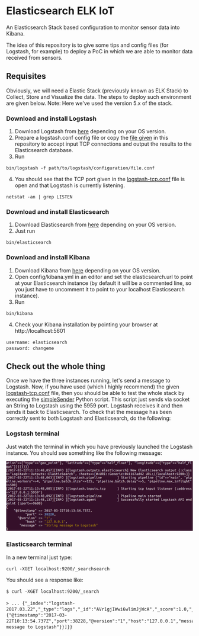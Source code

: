 # Elasticsearch ELK IoT
An Elasticsearch Stack based configuration to monitor sensor data into Kibana.

The idea of this repository is to give some tips and config files (for Logstash, for example) to deploy a PoC in which we are  able to monitor data received from sensors.

## Requisites
Obviously, we will need a Elastic Stack (previously known as ELK Stack) to Collect, Store and Visualize the data. The steps to deploy such environment are given below. Note: Here we've used the version 5.x of the stack.

### Download and install Logstash
1. Download Logstash from [here](https://www.elastic.co/downloads/logstash) depending on your OS version.
2. Prepare a logstash.conf config file or copy the [file given](https://github.com/edlectrico/Elasticsearch_ELK_IoT/blob/master/logstash-tcp.conf) in this repository to accept input TCP connections and output the results to the Elasticsearch database.
3. Run 
```
bin/logstash -f path/to/logstash/configuration/file.conf
```
4. You should see that the TCP port given in the [logstash-tcp.conf](https://github.com/edlectrico/Elasticsearch_ELK_IoT/blob/master/logstash-tcp.conf) file is open and that Logstash is currently listening. 
```
netstat -an | grep LISTEN
```

### Download and install Elasticsearch
1. Download Elasticsearch from [here](https://www.elastic.co/downloads/elasticsearch) depending on your OS version.
2. Just run 
```
bin/elasticsearch 
```

### Download and install Kibana
1. Download Kibana from [here](https://www.elastic.co/downloads/kibana) depending on your OS version.
2. Open config/kibana.yml in an editor and set the elasticsearch.url to point at your Elasticsearch instance (by default it will be a commented line, so you just have to uncomment it to point to your localhost Elasticsearch instance).
3. Run
```
bin/kibana
```
4. Check your Kibana installation by pointing your browser at http://localhost:5601
```
username: elasticsearch
password: changeme
```

## Check out the whole thing

Once we have the three instances running, let's send a message to Logstash. Now, if you have used (which I highly recommend) the given [logstash-tcp.conf](https://github.com/edlectrico/Elasticsearch_ELK_IoT/blob/master/logstash-tcp.conf) file, then you should be able to test the whole stack by executing the [simpleSender](https://github.com/edlectrico/Elasticsearch_ELK_IoT/blob/master/scripts/simpleSender.py) Python script. This script just sends via socket an String to Logstash using the 5959 port. Logstash receives it and then sends it back to Elasticsearch. 
To check that the message has been correctly sent to both Logstash and Elasticsearch, do the following:

### Logstash terminal
Just watch the terminal in which you have previously launched the Logstash instance. You should see something like the following message:

![logstash terminal](https://github.com/edlectrico/Elasticsearch_ELK_IoT/blob/master/logastash_terminal_output.png "Logstash terminal output")

### Elasticsearch terminal
In a new terminal just type:
```
curl -XGET localhost:9200/_searchsearch
```
You should see a response like:
```
$ curl -XGET localhost:9200/_search

> ... {"_index":"logstash-2017.03.22","_type":"logs","_id":"AVr1gjIWwi6wlimJjWcA","_score":1.0,"_source":{"@timestamp":"2017-03-22T10:13:54.737Z","port":38228,"@version":"1","host":"127.0.0.1","message":"String message to Logstash"}}]}}
```
